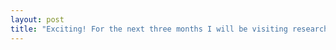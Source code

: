 ```yaml
---
layout: post
title: "Exciting! For the next three months I will be visiting researcher at TNO, the Dutch Organization for Applied Scientific Research. Here I'll continue my work on interpretability/explainability in NLP."
---
```


